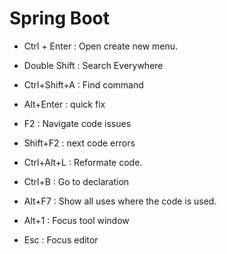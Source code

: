 # Spring Boot

* Ctrl + Enter : Open create new menu.

* Double Shift : Search Everywhere

* Ctrl+Shift+A : Find command

* Alt+Enter : quick fix

* F2 : Navigate code issues

* Shift+F2 : next code errors

* Ctrl+Alt+L : Reformate code.

* Ctrl+B : Go to declaration

* Alt+F7 : Show all uses where the code is used.

* Alt+1 : Focus tool window

* Esc : Focus editor
